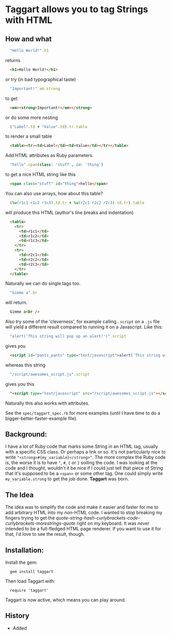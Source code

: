 Taggart allows you to tag Strings with HTML
===========================================
How and what
------------
```ruby
  "Hello World!".h1
```

returns

```html
  <h1>Hello World!</h1>
```

or try (in bad typographical taste) 

```ruby
  "Important!".em.strong
```

to get 

```html
  <em><strong>Important!</em></strong>
```

or do some more nesting 

```ruby
  ("Label".td + "Value".td).tr.table
```

to render a small table

```html
  <table><tr><td>Label</td><td>Value</td></tr></table>
```

Add HTML attributes as Ruby parameters.

```ruby
  "hello".span(class: 'stuff', id: 'thing')
```

to get a nice HTML string like this

```html
  <span class="stuff" id="thing">hello</span>
```

You can also use arrays, how about this table?

```ruby
  (%w(r1c1 r1c2 r1c3).td.tr + %w(r2c1 r2c2 r2c3).td.tr).table
```

will produce this HTML (author's line breaks and indentation)

```html
  <table>
    <tr>
      <td>r1c1</td>
      <td>r1c2</td>
      <td>r1c3</td>
    </tr>
    <tr>
      <td>r2c1</td>
      <td>r2c2</td>
      <td>r2c3</td>
    </tr>
  </table>
```

Naturally we can do single tags too.

```ruby
  "Gimme a".br
```

will return.

```html
  Gimme a<br />
```

Also try some of the 'cleverness', for example calling `.script` on a `.js` file will yield a different result compared to running it on a Javascript. 
Like this:

```ruby
  "alert('This string will pop up an alert!')".script
```
gives you
```html
  <script id="pants_pants" type="text/javascript">alert('This string will pop up an alert!')</script>"
```

whereas this string

```ruby
  "/script/awesomes_script.js".script
```

gives you this

```html
  "<script type="text/javascript" src="/script/awesomes_script.js"></script>"
```

Naturally this also works with attributes.

See the `spec/taggart_spec.rb` for more examples (until I have time to do a bigger-better-faster-example file).

Background:
-----------
I have a lot of Ruby code that marks some String in an HTML tag, usually with a 
specific CSS class. Or perhaps a link or so.
It's not particularly nice to write `"<strong>#{my_variable}</strong>"`. The more 
complex the Ruby code is, the worse it is to have `"`, `#`, `{` or `}` soiling the code.
I was looking at the code and I thought, wouldn't it be nice if I could just tell that piece
of String that it's supposed to be a `<span>` or some other tag. One could simply 
write `my_variable.strong` to get the job done. **Taggart** was born.

The Idea
--------
The idea was to simplify the code and make it easier and faster for me to add arbitrary HTML into my
non-HTML code. I wanted to stop breaking my fingers trying to get the _quote-string-hash-curlybrackets-code-curlybrackets-morestrings-quote_
right on my keyboard.
It was _never_ intended to be a full-fledged HTML page renderer. If you want to use it for that, I'd love to see the result, though.


Installation:
-------------
Install the gem:

```
  gem install taggart
```
  
Then load Taggart with:

```
  require 'taggart'
```

Taggart is now active, which means you can play around.


History
-------
- Added <script>-tag. You can now add ``"my-script.js".script`` and ``"alert('Hello World!')".script`.
- Added several tags (still not a complete list, tweet or send a pull request for more tags.)
- Removed several 'if DEBUG' lines
- Removed examples and most comments from taggart.rb file
- Converted the README to markdown for a bit better formatting fun.
- Added `.href` and `.img` feature.
- Created Gem
- Pushed code to Git.
- Created test Gem.
- Added files to create Gem and reorganised the file structure.
- Made `dual_sub()` pass all the tests, and added the examples from `.tr` (translate) Ruby docs to the test.
- More work on the "dynamic namespace clash resolver", in other words, `.tr` and sub work in both classic and Taggart way.
- Initial version of "dynamic namespace clash resolver" to fix issues with `.tr`.
- Added basic RSpec test.
- Added namespacing for Strings and Arrays.
- Implemented arrays; `["Label", "Value"].td.tr.table` and `["First", "Second", "Third"].li.ol`.
- Tidied up things a bit.
- Added a version of attributes `"Red".span(class: 'red')`.
- First version. Basic tags.


Future???
---------
With your blessing. Like Ozzy said; _"The crazier you get, the crazier Ozzy gets!"_, or something.

* Potential validations, could check file, size, etc
* Switch between HTML and XHTML.
* Full fledged examples.
* Please send suggestions.


Issues:
-------
- `"hello".sub('world', 'world')` returns `<sub  world  world>hello</sub>`. Not really perfect.
- Please help me test it out.


Feedback welcome!!

Author: Jocke Selin <jocke@selincite.com> @jockeselin

Date: 2012-03-09

Version: 0.0.5 Build 010

Github: <https://github.com/jocke/taggart>
